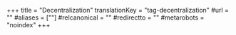 +++
title = "Decentralization"
translationKey = "tag-decentralization"
#url = ""
#aliases = [""]
#relcanonical = ""
#redirectto = ""
#metarobots = "noindex"
+++
